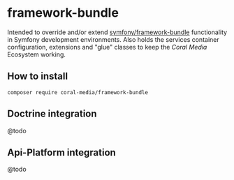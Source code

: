 # framework-bundle

Intended to override and/or extend [symfony/framework-bundle](https://symfony.com/doc/current/reference/configuration/framework.html) 
functionality in Symfony development environments.
Also holds the services container configuration, extensions and "glue" classes to keep the _Coral Media_ Ecosystem working.

## How to install

`composer require coral-media/framework-bundle`

## Doctrine integration

@todo

## Api-Platform integration

@todo
